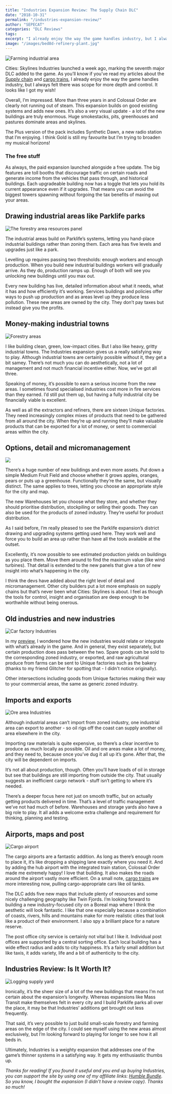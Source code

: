 ```yaml
---
title: "Industries Expansion Review: The Supply Chain DLC"
date: "2018-10-31"
permalink: "/industries-expansion-review/"
author: "SEPECAT"
categories: "DLC Reviews"
tags:
excerpt: "I already enjoy the way the game handles industry, but I always felt there was scope for more depth and control. It looks like I got my wish!" 
image: "/images/bed8d-refinery-plant.jpg"
---
```


![Farming industrial area](/images/farming-area-view.jpg)

Cities: Skylines Industries launched a week ago, marking the seventh major DLC added to the game. As you’ll know if you’ve read my articles about the [Supply chain](/supply-chain-specialised-industry/) and [cargo trains](/guide-efficient-city-cargo-trains/), I already enjoy the way the game handles industry, but I always felt there was scope for more depth and control. It looks like I got my wish!

Overall, I’m impressed. More than three years in and Colossal Order are clearly not running out of steam. This expansion builds on good existing systems and adds new ones. It’s also a very visual update - a lot of the new buildings are truly enormous. Huge smokestacks, pits, greenhouses and pastures dominate areas and skylines.

The Plus version of the pack includes Synthetic Dawn, a new radio station that I’m enjoying. I think Gold is still my favourite but I’m trying to broaden my musical horizons!

### The free stuff

As always, the paid expansion launched alongside a free update. The big features are toll booths that discourage traffic on certain roads and generate income from the vehicles that pass through, and historical buildings. Each upgradeable building now has a toggle that lets you hold its current appearance even if it upgrades. That means you can avoid the biggest towers spawning without forgoing the tax benefits of maxing out your areas.

## Drawing industrial areas like Parklife parks

![The forestry area resources panel](/images/forestry-area-resources-panel.jpg)

The industrial areas build on Parklife’s systems, letting you hand-place industrial buildings rather than zoning them. Each area has five levels and upgrades just like a park.

Levelling up requires passing two thresholds: enough workers and enough production. When you build new industrial buildings workers will gradually arrive. As they do, production ramps up. Enough of both will see you unlocking new buildings until you max out.

Every new building has live, detailed information about what it needs, what it has and how efficiently it’s working. Services buildings and policies offer ways to push up production and as areas level up they produce less pollution. These new areas are owned by the city. They don’t pay taxes but instead give you the profits.

## Money-making industrial towns

![Forestry areas](/images/forestry-area-view-2.jpg)

I like building clean, green, low-impact cities. But I also like heavy, gritty industrial towns. The Industries expansion gives us a really satisfying way to play. Although industrial towns are certainly possible without it, they get a bit samey. There’s not much you can do aesthetically, not a lot of management and not much financial incentive either. Now, we’ve got all three.

Speaking of money, it’s possible to earn a serious income from the new areas. I sometimes found specialised industries cost more in fire services than they earned. I’d still put them up, but having a fully industrial city be financially viable is excellent.

As well as all the extractors and refiners, there are sixteen Unique factories. They need increasingly complex mixes of products that need to be gathered from all around the city. When they’re up and running they’ll make valuable products that can be exported for a lot of money, or sent to commercial areas within the city.

## Options, detail and micromanagement

![](/images/milking-parlour-admin.jpg)

There’s a huge number of new buildings and even more assets. Put down a simple Medium Fruit Field and choose whether it grows apples, oranges, pears or puts up a greenhouse. Functionally they’re the same, but visually distinct. The same applies to trees, letting you choose an appropriate style for the city and map.

The new Warehouses let you choose what they store, and whether they should prioritise distribution, stockpiling or selling their goods. They can also be used for the products of zoned industry. They’re useful for product distribution.

As I said before, I’m really pleased to see the Parklife expansion’s district drawing and upgrading systems getting used here. They work well and force you to build an area up rather than have all the tools available at the outset.

Excellently, it’s now possible to see estimated production yields on buildings as you place them. Move them around to find the maximum value (like wind turbines). That detail is extended to the new panels that give a ton of new insight into what’s happening in the city.

I think the devs have added about the right level of detail and micromanagement. Other city builders put a lot more emphasis on supply chains but that’s never been what Cities: Skylines is about. I feel as though the tools for control, insight and organisation are deep enough to be worthwhile without being onerous.

## Old industries and new industries

![Car factory Industries](/images/car-factory.jpg)

In my [preview](/industries-expansion-preview/), I wondered how the new industries would relate or integrate with what’s already in the game. And in general, they exist separately, but certain production does pass between the two. Spare goods can be sold to the corresponding zoned industry, or exported, and raw agricultural produce from farms can be sent to Unique factories such as the bakery (thanks to my friend Glitcher for spotting that - I didn't notice originally).

Other intersections including goods from Unique factories making their way to your commercial areas, the same as generic zoned industry.

## Imports and exports

![Ore area Industries](/images/ore-area-view-1.jpg)

Although industrial areas can’t import from zoned industry, one industrial area can export to another - so oil rigs off the coast can supply another oil area elsewhere in the city.

Importing raw materials is quite expensive, so there’s a clear incentive to produce as much locally as possible. Oil and ore areas make a lot of money, and they need to, because once you’ve dug it all up it’s gone. After that, the city will be dependent on imports.

It’s not all about production, though. Often you’ll have loads of oil in storage but see that buildings are still importing from outside the city. That usually suggests an inefficient cargo network - stuff isn’t getting to where it’s needed.

There’s a deeper focus here not just on smooth traffic, but on actually getting products delivered in time. That’s a level of traffic management we’ve not had much of before. Warehouses and storage yards also have a big role to play. It all adds a welcome extra challenge and requirement for thinking, planning and testing.

## Airports, maps and post

![Cargo airport](/images/cargo-airport-1.jpg)

The cargo airports are a fantastic addition. As long as there’s enough room to place it, it’s like dropping a shipping lane exactly where you need it. And by adding the hub airport with the integrated train station, Colossal Order made me extremely happy! I love that building. It also makes the roads around the airport vastly more efficient. On a small note, [cargo trains](/guide-efficient-city-cargo-trains/) are more interesting now, pulling cargo-appropriate cars like oil tanks.

The DLC adds five new maps that include plenty of resources and some nicely challenging geography like Twin Fjords. I’m looking forward to building a new industry-focused city on a Boreal map where I think the aesthetic will look fantastic. I like that one especially because a combination of coasts, rivers, hills and mountains make for more realistic cities that look like a product of their environment. I also spy a brilliant place for a nature reserve.

The post office city service is certainly not vital but I like it. Individual post offices are supported by a central sorting office. Each local building has a wide effect radius and adds to city happiness. It’s a fairly small addition but like taxis, it adds variety, life and a bit of authenticity to the city.

## Industries Review: Is It Worth It?

![Logging supply yard](/images/logs-supply-yard.jpg)

Ironically, it’s the sheer size of a lot of the new buildings that means I’m not certain about the expansion’s longevity. Whereas expansions like Mass Transit make themselves felt in every city and I build Parklife parks all over the place, it may be that Industries’ additions get brought out less frequently.

That said, it’s very possible to just build small-scale forestry and farming areas on the edge of the city. I could see myself using the new areas almost exclusively, but I’m looking forward to playing for longer to see how it all beds in.

Ultimately, Industries is a weighty expansion that addresses one of the game’s thinner systems in a satisfying way. It gets my enthusiastic thumbs up.

*Thanks for reading! If you found it useful and you end up buying Industries, you can support the site by using one of my affiliate links: [Humble Bundle](https://www.humblebundle.com/store/cities-skylines-industries?partner=twcb&charity=136345). So you know, I bought the expansion (I didn’t have a review copy). Thanks so much!*